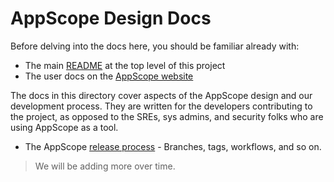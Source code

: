 # AppScope Design Docs

Before delving into the docs here, you should be familiar already with:

- The main [README](../README.md) at the top level of this project
- The user docs on the [AppScope website](https://appscope.dev/docs/)

The docs in this directory cover aspects of the AppScope design and our development process. They are written for the developers contributing to the project, as opposed to the SREs, sys admins, and security folks who are using AppScope as a tool.

- The AppScope [release process](./RELEASE.md) - Branches, tags, workflows, and so on.

> We will be adding more over time.
